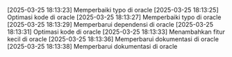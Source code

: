 [2025-03-25 18:13:23] Memperbaiki typo di oracle
[2025-03-25 18:13:25] Optimasi kode di oracle
[2025-03-25 18:13:27] Memperbaiki typo di oracle
[2025-03-25 18:13:29] Memperbarui dependensi di oracle
[2025-03-25 18:13:31] Optimasi kode di oracle
[2025-03-25 18:13:33] Menambahkan fitur kecil di oracle
[2025-03-25 18:13:36] Memperbarui dokumentasi di oracle
[2025-03-25 18:13:38] Memperbarui dokumentasi di oracle
